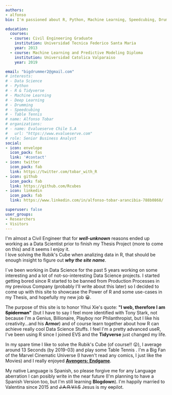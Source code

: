 ```yaml
---
authors:
- alfonso
bio: I'm passioned about R, Python, Machine Learning, Speedcubing, Drumming and Table Tennis.

education:
  courses:
  - course: Civil Engineering Graduate
    institution: Universidad Tecnica Federico Santa Maria
    year: 2013
  - course: Machine Learning and Predictive Modeling Diploma
    institution: Universidad Catolica Valparaiso
    year: 2019

email: "bigdrummer2@gmail.com"
# interests:
# - Data Science
# - Python
# - R & Tidyverse
# - Machine Learning
# - Deep Learning
# - Drumming
# - Speedcubing
# - Table Tennis
# name: Alfonso Tobar
# organizations:
# - name: Evalueserve Chile S.A
#   url: "https://www.evalueserve.com"
# role: Senior Business Analyst
social:
- icon: envelope
  icon_pack: fas
  link: '#contact'
- icon: twitter
  icon_pack: fab
  link: https://twitter.com/tobar_with_R
- icon: github
  icon_pack: fab
  link: https://github.com/Rcubes
- icon: linkedin
  icon_pack: fab
  link: https://www.linkedin.com/in/alfonso-tobar-arancibia-788b0868/

superuser: false
user_groups:
- Researchers
- Visitors
---
```


I'm almost a Civil Engineer that for **_well-unknown_**  reasons ended up working as a Data Scientist prior to finish my Thesis Project (more to come on this) and it seems I enjoy it.  
I love solving the Rubik's Cube when analizing data in R, that should be enough insight to figure out **_why the site name_**.

I´ve been working in Data Science for the past 5 years working on some interesting and a lot of not-so-interesting Data Science projects. I started getting bored since R started to be banned from Production Processes in my previous Company (probably I'll write about this later) so I decided to come up with this site to showcase the Power of R and some use-cases in my Thesis, and hopefully my new job :grinning:.

The purpose of this site is to honor Yihui Xie's quote: **__"I web, therefore I am ~~Spiderman~~"__** (but I have to say I feel more identified with Tony Stark, not because I'm a Genius, Billionaire, Playboy nor Philanthropist, but I like his creativity...and his **Armor**)  and of course learn together about how R can achieve really cool Data Science Stuffs. I feel I'm a pretty advanced useR, I've been using R since I joined EVS and the **Tidyverse** just changed my life.  

In my spare time I like to solve the Rubik's Cube (of course!! :stuck_out_tongue:), I average around 13 Seconds (by 2019-03) and play some Table Tennis . I'm a Big Fan of the Marvel Cinematic Universe (I haven't read any comics, I just like the Movies) and I really enjoyed [**Avengers: Endgame**](https://www.youtube.com/watch?v=JyGGLB542ks).  

My native Language is Spanish, so please forgive me for any Language aberration I can posibly write in the near future (I'm planning to have a Spanish Version too, but I'm still learning **Blogdown**). I'm happily married to Valentina since 2015 and ~~J.A.R.V.I.S~~ Jesus is my ~~co~~pilot.

